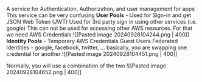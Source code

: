 A service for Authentication, Authorization, and user management for apps
This service can be very confusing
**User Pools** - Used for Sign-in and get JSON Web Token (JWT)
	Used for 3rd party sign in using other services (i.e. google)
	This can not be used for accessing other AWS resources. For that we need AWS Credentials 
![[Pasted image 20240928104244.png | 400]]
**Identity Pools** - Temporary AWS Credentials
	Guest Users
	Federated Identities - google, facebook, twitter, ...
	basically, you are swapping one credential for another
![[Pasted image 20240928104451.png | 400]]

Normally, you will use a combination of the two
![[Pasted image 20240928104652.png | 400]]